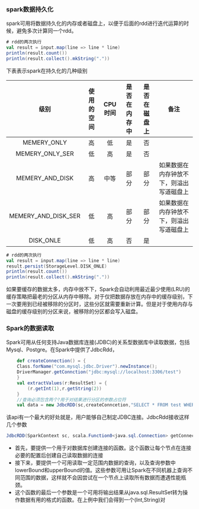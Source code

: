 ### spark数据持久化

spark可用将数据持久化的内存或者磁盘上，以便于后面的rdd进行迭代运算的时候，避免多次计算同一个rdd。

````scala
# rdd的两次执行
val result = input.map(line => line * line)
println(result.count())
println(result.collect().mkString("."))
````

下表表示spark在持久化的几种级别

|        级别         | 使用的空间 | CPU时间 | 是否在内存中 | 是否在磁盘上 |                   备注                   |
| :-----------------: | :--------: | :-----: | :----------: | :----------: | :--------------------------------------: |
|     MEMERY_ONLY     |     高     |   低    |      是      |      否      |                                          |
|   MEMERY_ONLY_SER   |     低     |   高    |      是      |      否      |                                          |
|   MEMERY_AND_DISK   |     高     |  中等   |     部分     |     部分     | 如果数据在内存钟放不下，则溢出写道磁盘上 |
| MEMERY_AND_DISK_SER |     低     |   高    |     部分     |     部分     | 如果数据在内存钟放不下，则溢出写道磁盘上 |
|      DISK_ONLE      |     低     |   高    |      否      |      是      |                                          |

````scala
# rdd的两次执行
val result = input.map(line => line * line)
result.persist(StorageLevel.DISK_ONLE)
println(result.count())
println(result.collect().mkString("."))
````

如果要缓存的数据太多，内存中放不下，Spark会自动利用最近最少使用(LRU)的缓存策略把最老的分区从内存中移除。对于仅把数据存放在内存中的缓存级别，下一次要用到已经被移除的分区时，这些分区就需要重新计算。但是对于使用内存与磁盘的缓存级别的分区来说，被移除的分区都会写入磁盘。



### Spark的数据读取

Spark可用从任何支持Java数据库连接(JDBC)的关系型数据库中读取数据，包括Mysql、Postgre。在Spark中提供了JdbcRdd，

````scala
	def createConnection() = {
    Class.forName("com.mysql.jdbc.Driver").newInstance();
    DriverManager.getConnction("jdbc:mysql://localhost:3306/test")
    }
    val extractValues(r:ResultSet) = {
        (r.getInt(1),r.getString(2))
    }
    //查询必须包含两个?用于对结果进行分区的参数占位符
    val data = new JdbcRDD(sc,createConncetion,"SELECT * FROM test WHERE ? <= id AND id <= ?",lowerBound=1,upperBound=3,numPartitions=2,mapRow=extractValues)

````

该api有一个最大的好处就是，用户能够自己制定JDBC连接。JdbcRdd接收这样几个参数

````java
JdbcRDD(SparkContext sc, scala.Function0<java.sql.Connection> getConnection, String sql, long lowerBound, long upperBound, int numPartitions, scala.Function1<java.sql.ResultSet,T> mapRow, scala.reflect.ClassTag<T> evidence$1) 
````



* 首先，要提供一个用于对数据库创建连接的函数。这个函数让每个节点在连接必要的配置后创建自己读取数据的连接
* 接下来，要提供一个可用读取一定范围内数据的查询，以及查询参数中lowerBound和upperBound的值。这些参数可用让Spark在不同机器上查询不同范围的数据，这样就不会因尝试在一个节点上读取所有数据而遭遇性能瓶颈。
* 这个函数的最后一个参数是一个可用将输出结果从java.sql.ResultSet转为操作数据有用的格式的函数。在上例中我们会得到一个(Int,String)对